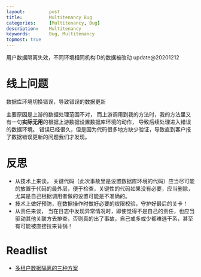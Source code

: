 ```yaml
---
layout:     	post
title:      	Multitenancy Bug
categories: 	[Multitenancy, Bug]
description:   	Multitenancy
keywords: 		Bug, Multitenancy
topmost: true
---
```


用户数据隔离失效，不同环境相同机构ID的数据被改动 update@20201212

# 线上问题

数据库环境切换错误，导致错误的数据更新

主要原因是上游的数据处理范围不对， 而上游调用到我的方法时，我的方法里又有一句**实际无用**的根据上游数据设置数据库环境的动作， 导致后续处理进入错误的数据环境。 错误已经很久，但是因为代码很多地方缺少验证，导致直到客户报了数据错误更新的问题我们才发现。

# 反思

- 从技术上来谈， 关键代码（此次事故里是设置数据库环境的代码）应当尽可能的放置于代码的最外层，便于检查，关键性的代码如果没有必要，应当删除， 尤其是自己根据调用者做的设置可能是不准确的。
- 技术上做好预防，在数据操作时做好必要的权限校验，守护好最后的关卡！
- 从责任来谈， 当在日志中发现异常情况时，即使觉得不是自己的责任，也应当驱动其他关联方去排查，否则真的出了事故，自己或多或少都难逃干系，甚至有可能被直接拉来背锅！

# Readlist

- [多租户数据隔离的三种方案](https://blog.csdn.net/u014624241/article/details/95964810)



